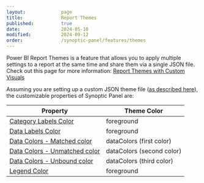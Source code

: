 ```yaml
---
layout:             page
title:              Report Themes
published:          true
date:               2024-05-10
modified:           2024-09-12
order:              /synoptic-panel/features/themes
---
```

Power BI Report Themes is a feature that allows you to apply multiple settings to a report at the same time and share them via a single JSON file. Check out this page for more information: [Report Themes with Custom Visuals](../../features/themes.md)

Assuming you are setting up a custom JSON theme file ([as described here](https://learn.microsoft.com/en-us/power-bi/create-reports/desktop-report-themes#report-theme-json-file-format)), the customizable properties of Synoptic Panel are:

| Property | Theme Color |
| -------- | ----------- |
| [Category Labels Color](../options/category-labels/color.md)| foreground |
| [Data Labels Color](../options/data-labels/color.md)        | foreground |
| [Data Colors - Matched color](../options/areas/index)       | dataColors (first color) |
| [Data Colors - Unmatched color](../options/areas/index)     | dataColors (second color) |
| [Data Colors - Unbound color](../options/areas/index)       | dataColors (third color) |
| [Legend Color](../options/legend/color.md)                  | foreground |